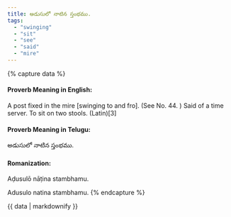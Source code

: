 ```yaml
---
title: అడుసులో నాటిన స్తంభము.
tags:
  - "swinging"
  - "sit"
  - "see"
  - "said"
  - "mire"
---
```


{% capture data %}
#### Proverb Meaning in English:
A post fixed in the mire [swinging to and fro].
(See No. 44. )
Said of a time server.
To sit on two stools. (Latin)[3]

#### Proverb Meaning in Telugu:
అడుసులో నాటిన స్తంభము.

#### Romanization:
Aḍusulō nāṭina stambhamu.

Adusulo natina stambhamu.
{% endcapture %}

{{ data | markdownify }}

